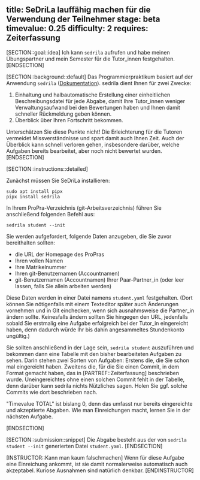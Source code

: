 title: SeDriLa lauffähig machen für die Verwendung der Teilnehmer
stage: beta
timevalue: 0.25
difficulty: 2
requires: Zeiterfassung
---

[SECTION::goal::idea]
Ich kann `sedrila` aufrufen und habe meinen Übungspartner und mein Semester
für die Tutor\_innen festgehalten.
[ENDSECTION]

[SECTION::background::default]
Das Programmierpraktikum basiert auf der Anwendung `sedrila`
([Dokumentation](https://sedrila.readthedocs.io/en/latest/)).
sedrila dient Ihnen für zwei Zwecke:

1. Einhaltung und halbautomatische Erstellung einer einheitlichen Beschreibungsdatei
   für jede Abgabe, damit Ihre Tutor\_innen weniger
   Verwaltungsaufwand bei den Bewertungen haben und Ihnen damit
   schneller Rückmeldung geben können.
2. Überblick über Ihren Fortschritt bekommen.

Unterschätzen Sie diese Punkte nicht!
Die Erleichterung für die Tutoren vermeidet Missverständnisse und spart damit auch Ihnen Zeit.
Auch der Überblick kann schnell verloren gehen, insbesondere darüber, welche
Aufgaben bereits bearbeitet, aber noch nicht bewertet wurden.
[ENDSECTION]

[SECTION::instructions::detailed]

Zunächst müssen Sie SeDriLa installieren:

```
sudo apt install pipx
pipx install sedrila
```

In Ihrem ProPra-Verzeichnis (git-Arbeitsverzeichnis) führen Sie anschließend folgenden Befehl aus:

```
sedrila student --init
```

Sie werden aufgefordert, folgende Daten anzugeben, die Sie zuvor bereithalten sollten:

- die URL der Homepage des ProPras
- Ihren vollen Namen
- Ihre Matrikelnummer
- Ihren git-Benutzernamen (Accountnamen)
- git-Benutzernamen (Accountnamen) Ihrer Paar-Partner_in 
  (oder leer lassen, falls Sie allein arbeiten werden)

Diese Daten werden in einer Datei namens `student.yaml` festgehalten.
(Dort können Sie nötigenfalls mit einem Texteditor später auch Änderungen vornehmen
und in Git einchecken, wenn sich ausnahmsweise die Partner_in ändern sollte.
Keinesfalls ändern sollten Sie hingegen den URL, jedenfalls sobald Sie erstmalig eine Aufgabe
erfolgreich bei der Tutor_in eingereicht haben, denn dadurch würde Ihr bis dahin angesammeltes
Stundenkonto ungültig.)

Sie sollten anschließend in der Lage sein, `sedrila student` auszuführen und
bekommen dann eine Tabelle mit den bisher bearbeiteten Aufgaben zu sehen.
Darin stehen zwei Sorten von Aufgaben:
Erstens die, die Sie schon mal eingereicht haben.
Zweitens die, für die Sie einen Commit, in dem Format gemacht haben,
das in [PARTREF::Zeiterfassung] beschrieben wurde.
Uneingereichtes ohne einen solchen Commit fehlt in der Tabelle, denn darüber kann sedrila nichts
Nützliches sagen. Holen Sie ggf. solche Commits wie dort beschrieben nach.

"Timevalue TOTAL" ist bislang 0, denn das umfasst nur bereits eingereichte und akzeptierte Abgaben.
Wie man Einreichungen macht, lernen Sie in der nächsten Aufgabe.

[ENDSECTION]

[SECTION::submission::snippet]
Die Abgabe besteht aus der von `sedrila student --init`
generierten Datei `student.yaml`.
[ENDSECTION]

[INSTRUCTOR::Kann man kaum falschmachen]
Wenn für diese Aufgabe eine Einreichung ankommt,
ist sie damit normalerweise automatisch auch akzeptabel.
Kuriose Ausnahmen sind natürlich denkbar.
[ENDINSTRUCTOR]
